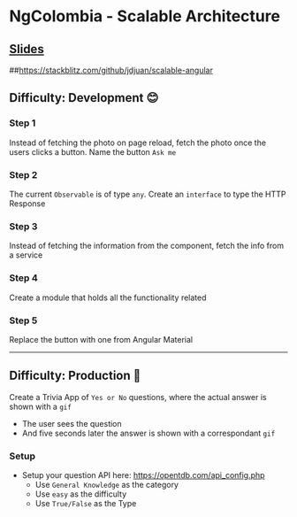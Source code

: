 # NgColombia - Scalable Architecture

## [Slides](https://slides.com/jdjuan/scalable-workshop#/)
##https://stackblitz.com/github/jdjuan/scalable-angular
## Difficulty: Development 😊

### Step 1

Instead of fetching the photo on page reload, fetch the photo once the users clicks a button. Name the button `Ask me`

### Step 2

The current `Observable` is of type `any`. Create an `interface` to type the HTTP Response

### Step 3

Instead of fetching the information from the component, fetch the info from a service

### Step 4

Create a module that holds all the functionality related

### Step 5

Replace the button with one from Angular Material

---

## Difficulty: Production 👿

Create a Trivia App of `Yes or No` questions, where the actual answer is shown with a `gif`

- The user sees the question
- And five seconds later the answer is shown with a correspondant `gif`

### Setup

- Setup your question API here: https://opentdb.com/api_config.php
  - Use `General Knowledge` as the category
  - Use `easy` as the difficulty
  - Use `True/False` as the Type
